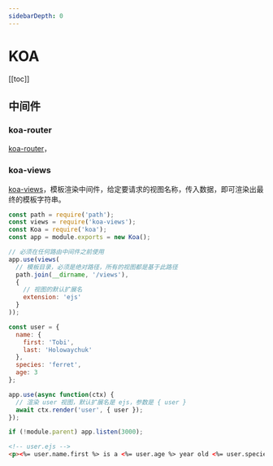 ```yaml
---
sidebarDepth: 0
---
```


# KOA

[[toc]]

## 中间件

### koa-router

[koa-router](https://github.com/ZijianHe/koa-router)，

### koa-views

[koa-views](https://github.com/queckezz/koa-views)，模板渲染中间件，给定要请求的视图名称，传入数据，即可渲染出最终的模板字符串。

```js
const path = require('path');
const views = require('koa-views');
const Koa = require('koa');
const app = module.exports = new Koa();

// 必须在任何路由中间件之前使用
app.use(views(
  // 模板目录，必须是绝对路径，所有的视图都是基于此路径
  path.join(__dirname, '/views'),
  {
    // 视图的默认扩展名
    extension: 'ejs'
  }
));

const user = {
  name: {
    first: 'Tobi',
    last: 'Holowaychuk'
  },
  species: 'ferret',
  age: 3
};

app.use(async function(ctx) {
  // 渲染 user 视图，默认扩展名是 ejs，参数是 { user }
  await ctx.render('user', { user });
});

if (!module.parent) app.listen(3000);
```

```html
<!-- user.ejs -->
<p><%= user.name.first %> is a <%= user.age %> year old <%= user.species %>.</p>
```
